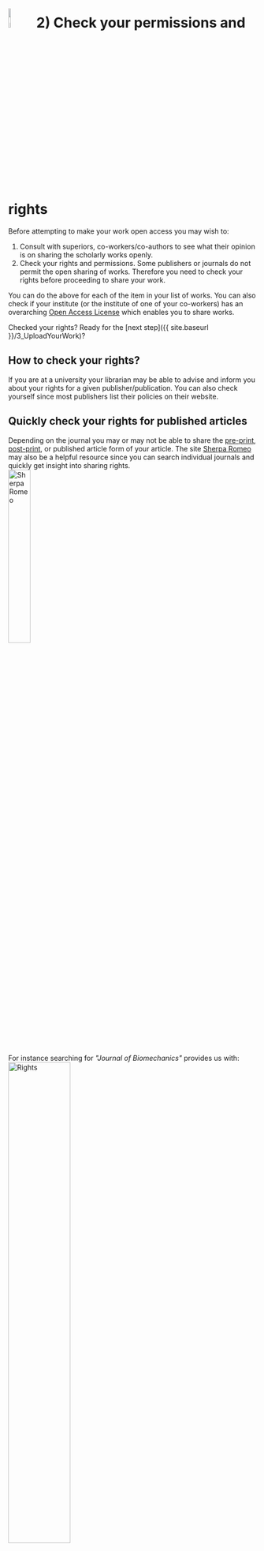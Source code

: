 # <img src="{{ site.baseurl }}/img/icons/rights.png" width="10%" alt="rights"> 2) Check your permissions and rights

Before attempting to make your work open access you may wish to:
1. Consult with superiors, co-workers/co-authors to see what their opinion is on sharing the scholarly works openly.
2. Check your rights and permissions. Some publishers or journals do not permit the open sharing of works. Therefore you need to check your rights before proceeding to share your work.

You can do the above for each of the item in your list of works. You can also check if your institute (or the institute of one of your co-workers) has an overarching [Open Access License](#oalicense) which enables you to share works.    

Checked your rights? Ready for the [next step]({{ site.baseurl }}/3_UploadYourWork)?  

## How to check your rights?
If you are at a university your librarian may be able to advise and inform you about your rights for a given publisher/publication. You can also check yourself since most publishers list their policies on their website.   

## Quickly check your rights for published articles
Depending on the journal you may or may not be able to share the [pre-print](https://en.wikipedia.org/wiki/Preprint), [post-print](https://en.wikipedia.org/wiki/Postprint), or published article form of your article. The site [Sherpa Romeo](http://sherpa.ac.uk/romeo/index.php) may also be a helpful resource since you can search individual journals and quickly get insight into sharing rights.    
<a href="http://sherpa.ac.uk/romeo/index.php"> <img src="{{ site.baseurl }}/img/sherpa_logo.png" width="30%" alt="Sherpa Romeo"> </a>

For instance searching for _"Journal of Biomechanics"_ provides us with:   
<img src="{{ site.baseurl }}/img/jbiomechRights.png" width="50%" alt="Rights">    

While searching for _"Journal of Biomechanical Engineering"_ provides us with:   
<img src="{{ site.baseurl }}/img/jBiomechEngRights.png" width="50%" alt="Rights">      

Therefore, using this system you can quickly get an idea of the rights for a particular journal. However, this may not be the complete story as the institute you work for might have its own policies or licenses in place to help enable open access sharing. Consult your legal department or a librarian for more information.

## Institute wide open-access policies affecting your rights  <a name="oalicense"></a>
Some institutes have an over arching open-access license. In some cases these automatically apply, while in other cases individual researchers may opt-in. An example of such an institute wide policy is [MIT's opt-in OA license](https://libraries.mit.edu/scholarly/mit-open-access/opt-in-oa-license/). If you (or one of your co-authors!) is covered under such a license you may be able to share your works irrespective of the sharing policies of the individual journals. Consult your librarian for more information and to check if your institution has such an open access license policy in place.

## DISCLAIMER <a name="disclaimer"></a>
The content presented here is NOT legal advice. Consult your superior or a legal adviser when in doubt about the legality of sharing your work. If at a university, your librarian may also be able to provide advice.
